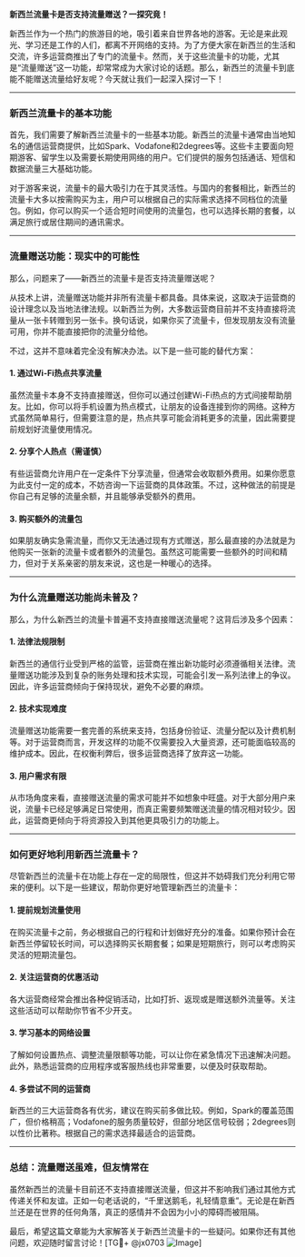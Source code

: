 **新西兰流量卡是否支持流量赠送？一探究竟！**

新西兰作为一个热门的旅游目的地，吸引着来自世界各地的游客。无论是来此观光、学习还是工作的人们，都离不开网络的支持。为了方便大家在新西兰的生活和交流，许多运营商推出了专门的流量卡。然而，关于这些流量卡的功能，尤其是“流量赠送”这一功能，却常常成为大家讨论的话题。那么，新西兰的流量卡到底能不能赠送流量给好友呢？今天就让我们一起深入探讨一下！

---

### **新西兰流量卡的基本功能**
首先，我们需要了解新西兰流量卡的一些基本功能。新西兰的流量卡通常由当地知名的通信运营商提供，比如Spark、Vodafone和2degrees等。这些卡主要面向短期游客、留学生以及需要长期使用网络的用户。它们提供的服务包括通话、短信和数据流量三大基础功能。

对于游客来说，流量卡的最大吸引力在于其灵活性。与国内的套餐相比，新西兰的流量卡大多以按需购买为主，用户可以根据自己的实际需求选择不同档位的流量包。例如，你可以购买一个适合短时间使用的流量包，也可以选择长期的套餐，以满足旅行或居住期间的通讯需求。

---

### **流量赠送功能：现实中的可能性**
那么，问题来了——新西兰的流量卡是否支持流量赠送呢？

从技术上讲，流量赠送功能并非所有流量卡都具备。具体来说，这取决于运营商的设计理念以及当地法律法规。以新西兰为例，大多数运营商目前并不支持直接将流量从一张卡转赠到另一张卡。换句话说，如果你买了流量卡，但发现朋友没有流量可用，你并不能直接把你的流量分给他。

不过，这并不意味着完全没有解决办法。以下是一些可能的替代方案：

#### **1. 通过Wi-Fi热点共享流量**
虽然流量卡本身不支持直接赠送，但你可以通过创建Wi-Fi热点的方式间接帮助朋友。比如，你可以将手机设置为热点模式，让朋友的设备连接到你的网络。这种方式虽然简单易行，但需要注意的是，热点共享可能会消耗更多的流量，因此需要提前规划好流量使用情况。

#### **2. 分享个人热点（需谨慎）**
有些运营商允许用户在一定条件下分享流量，但通常会收取额外费用。如果你愿意为此支付一定的成本，不妨咨询一下运营商的具体政策。不过，这种做法的前提是你自己有足够的流量余额，并且能够承受额外的费用。

#### **3. 购买额外的流量包**
如果朋友确实急需流量，而你又无法通过现有方式赠送，那么最直接的办法就是为他购买一张新的流量卡或者额外的流量包。虽然这可能需要一些额外的时间和精力，但对于关系亲密的朋友来说，这也是一种暖心的选择。

---

### **为什么流量赠送功能尚未普及？**
那么，为什么新西兰的流量卡普遍不支持直接赠送流量呢？这背后涉及多个因素：

#### **1. 法律法规限制**
新西兰的通信行业受到严格的监管，运营商在推出新功能时必须遵循相关法律。流量赠送功能涉及到复杂的账务处理和技术实现，可能会引发一系列法律上的争议。因此，许多运营商倾向于保持现状，避免不必要的麻烦。

#### **2. 技术实现难度**
流量赠送功能需要一套完善的系统来支持，包括身份验证、流量分配以及计费机制等。对于运营商而言，开发这样的功能不仅需要投入大量资源，还可能面临较高的维护成本。因此，在权衡利弊后，很多运营商选择了放弃这一功能。

#### **3. 用户需求有限**
从市场角度来看，直接赠送流量的需求可能并不如想象中旺盛。对于大部分用户来说，流量卡已经足够满足日常使用，而真正需要频繁赠送流量的情况相对较少。因此，运营商更倾向于将资源投入到其他更具吸引力的功能上。

---

### **如何更好地利用新西兰流量卡？**
尽管新西兰的流量卡在功能上存在一定的局限性，但这并不妨碍我们充分利用它带来的便利。以下是一些建议，帮助你更好地管理新西兰的流量卡：

#### **1. 提前规划流量使用**
在购买流量卡之前，务必根据自己的行程和计划做好充分的准备。如果你预计会在新西兰停留较长时间，可以选择购买长期套餐；如果是短期旅行，则可以考虑购买灵活的短期流量包。

#### **2. 关注运营商的优惠活动**
各大运营商经常会推出各种促销活动，比如打折、返现或是赠送额外流量等。关注这些活动可以帮助你节省不少开支。

#### **3. 学习基本的网络设置**
了解如何设置热点、调整流量限额等功能，可以让你在紧急情况下迅速解决问题。此外，熟悉运营商的应用程序或客服热线也非常重要，以便及时获取帮助。

#### **4. 多尝试不同的运营商**
新西兰的三大运营商各有优劣，建议在购买前多做比较。例如，Spark的覆盖范围广，但价格稍高；Vodafone的服务质量较好，但部分地区信号较弱；2degrees则以性价比著称。根据自己的需求选择最适合的运营商。

---

### **总结：流量赠送虽难，但友情常在**
虽然新西兰的流量卡目前还不支持直接赠送流量，但这并不影响我们通过其他方式传递关怀和友谊。正如一句老话说的，“千里送鹅毛，礼轻情意重”。无论是在新西兰还是在世界的任何角落，真正的感情并不会因为小小的障碍而被阻隔。

最后，希望这篇文章能为大家解答关于新西兰流量卡的一些疑问。如果你还有其他问题，欢迎随时留言讨论！[TG💪+ @jx0703 ![Image](https://github.com/user-attachments/assets/dbca1d08-cadb-493c-b0ec-ad6f7a83f270)]